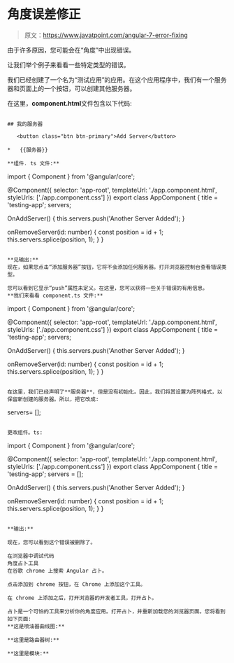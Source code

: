 # 角度误差修正

> 原文：<https://www.javatpoint.com/angular-7-error-fixing>

由于许多原因，您可能会在“角度”中出现错误。

让我们举个例子来看看一些特定类型的错误。

我们已经创建了一个名为“测试应用”的应用。在这个应用程序中，我们有一个服务器和页面上的一个按钮，可以创建其他服务器。

在这里，**component.html**文件包含以下代码:

```

## 我的服务器

   <button class="btn btn-primary">Add Server</button>

*   {{服务器}}

**组件. ts 文件:**

```

import { Component } from '@angular/core';

@Component({
  selector: 'app-root',
  templateUrl: './app.component.html',
  styleUrls: ['./app.component.css']
})
export class AppComponent {
  title = 'testing-app';
  servers;

  OnAddServer() {
    this.servers.push('Another Server Added');
  }

  onRemoveServer(id: number) {
    const position = id + 1;
    this.servers.splice(position, 1);
  }
}

```

**见输出:**
现在，如果您点击“添加服务器”按钮，它将不会添加任何服务器。打开浏览器控制台查看错误类型。

您可以看到它显示“push”属性未定义。在这里，您可以获得一些关于错误的有用信息。
**我们来看看 component.ts 文件:**

```

import { Component } from '@angular/core';

@Component({
  selector: 'app-root',
  templateUrl: './app.component.html',
  styleUrls: ['./app.component.css']
})
export class AppComponent {
  title = 'testing-app';
  servers;

  OnAddServer() {
    this.servers.push('Another Server Added');
  }

  onRemoveServer(id: number) {
    const position = id + 1;
    this.servers.splice(position, 1);
  }
}

```

在这里，我们已经声明了**服务器**，但是没有初始化。因此，我们将其设置为阵列格式，以保留新创建的服务器。所以，把它改成:

```

servers= [];

```

更改组件。ts:

```

import { Component } from '@angular/core';

@Component({
  selector: 'app-root',
  templateUrl: './app.component.html',
  styleUrls: ['./app.component.css']
})
export class AppComponent {
  title = 'testing-app';
  servers = [];

  OnAddServer() {
    this.servers.push('Another Server Added');
  }

  onRemoveServer(id: number) {
    const position = id + 1;
    this.servers.splice(position, 1);
  }
}

```

**输出:**

现在，您可以看到这个错误被删除了。

在浏览器中调试代码
角度占卜工具
在谷歌 chrome 上搜索 Angular 占卜。

点击添加到 chrome 按钮，在 Chrome 上添加这个工具。

在 chrome 上添加之后，打开浏览器的开发者工具，打开占卜。

占卜是一个可怕的工具来分析你的角度应用。打开占卜，并重新加载您的浏览器页面。您将看到如下页面:
**这是喷油器曲线图:**

**这里是路由器树:**

**这里是模块:**

```